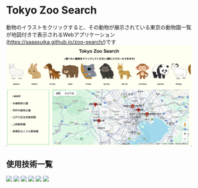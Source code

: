 # Tokyo Zoo Search
動物のイラストをクリックすると、その動物が展示されている東京の動物園一覧が地図付きで表示されるWebアプリケーション(<a href="https://saaasuika.github.io/zoo-search/">https://saaasuika.github.io/zoo-search/</a>)です
![](./screenshot.png)

## 使用技術一覧
<p style="display: inline">
<img src="https://img.shields.io/badge/-Node.js-ccf5c6.svg?logo=Node.js&style=for-the-badge">
<img src="https://img.shields.io/badge/-React-508d91.svg?logo=React&style=for-the-badge">
<img src="https://img.shields.io/badge/-typescript-a1e8ed.svg?logo=typescript&style=for-the-badge">
<img src="https://img.shields.io/badge/-javascript-f3f5c6.svg?logo=javascript&style=for-the-badge">
<img src="https://img.shields.io/badge/-HTML-dbdbdb.svg?logo=html&style=for-the-badge">
<img src="https://img.shields.io/badge/-CSS-dbdbdb.svg?logo=CSS&style=for-the-badge">
